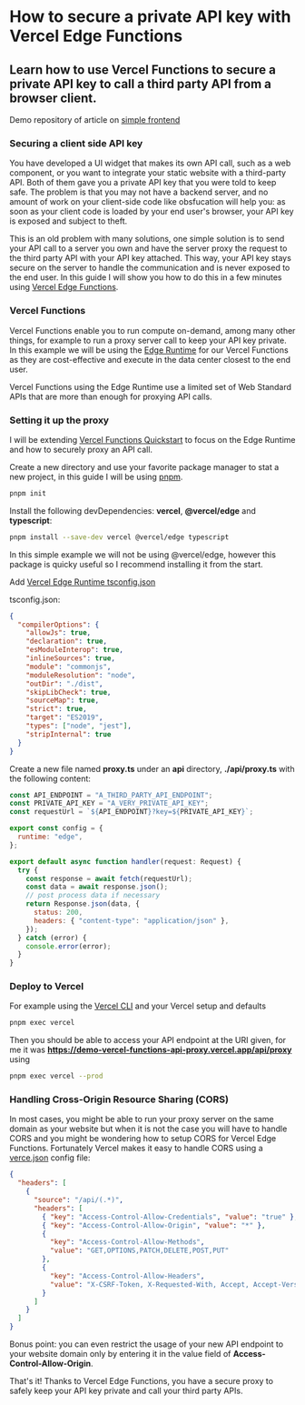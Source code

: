 # How to secure a private API key with Vercel Edge Functions

## Learn how to use Vercel Functions to secure a private API key to call a third party API from a browser client.

Demo repository of article on [simple frontend](https://www.simplefrontend.dev/guides/how-to-secure-api-key-with-vercel-edge-functions/)

### Securing a client side API key

You have developed a UI widget that makes its own API call, such as a web component, or you want to integrate your static website with a third-party API. Both of them gave you a private API key that you were told to keep safe. The problem is that you may not have a backend server, and no amount of work on your client-side code like obsfucation will help you: as soon as your client code is loaded by your end user's browser, your API key is exposed and subject to theft.

This is an old problem with many solutions, one simple solution is to send your API call to a server you own and have the server proxy the request to the third party API with your API key attached. This way, your API key stays secure on the server to handle the communication and is never exposed to the end user. In this guide I will show you how to do this in a few minutes using [Vercel Edge Functions](https://vercel.com/docs/functions).

### Vercel Functions

Vercel Functions enable you to run compute on-demand, among many other things, for example to run a proxy server call to keep your API key private. In this example we will be using the [Edge Runtime](https://vercel.com/docs/functions/runtimes/edge-runtime) for our Vercel Functions as they are cost-effective and execute in the data center closest to the end user.

Vercel Functions using the Edge Runtime use a limited set of Web Standard APIs that are more than enough for proxying API calls.

### Setting it up the proxy

I will be extending [Vercel Functions Quickstart](https://vercel.com/docs/functions/quickstart) to focus on the Edge Runtime and how to securely proxy an API call.

Create a new directory and use your favorite package manager to stat a new project, in this guide I will be using [pnpm](https://pnpm.io/).

```bash
pnpm init
```

Install the following devDependencies: **vercel**, **@vercel/edge** and **typescript**:

```bash
pnpm install --save-dev vercel @vercel/edge typescript
```

In this simple example we will not be using @vercel/edge, however this package is quicky useful so I recommend installing it from the start.

Add [Vercel Edge Runtime tsconfig.json](https://github.com/vercel/edge-runtime/blob/main/tsconfig.json)

tsconfig.json:

```json
{
  "compilerOptions": {
    "allowJs": true,
    "declaration": true,
    "esModuleInterop": true,
    "inlineSources": true,
    "module": "commonjs",
    "moduleResolution": "node",
    "outDir": "./dist",
    "skipLibCheck": true,
    "sourceMap": true,
    "strict": true,
    "target": "ES2019",
    "types": ["node", "jest"],
    "stripInternal": true
  }
}
```

Create a new file named **proxy.ts** under an **api** directory, **./api/proxy.ts** with the following content:

```javascript
const API_ENDPOINT = "A_THIRD_PARTY_API_ENDPOINT";
const PRIVATE_API_KEY = "A_VERY_PRIVATE_API_KEY";
const requestUrl = `${API_ENDPOINT}?key=${PRIVATE_API_KEY}`;

export const config = {
  runtime: "edge",
};

export default async function handler(request: Request) {
  try {
    const response = await fetch(requestUrl);
    const data = await response.json();
    // post process data if necessary
    return Response.json(data, {
      status: 200,
      headers: { "content-type": "application/json" },
    });
  } catch (error) {
    console.error(error);
  }
}
```

### Deploy to Vercel

For example using the [Vercel CLI](https://vercel.com/docs/cli/deploying-from-cli) and your Vercel setup and defaults

```bash
pnpm exec vercel
```

Then you should be able to access your API endpoint at the URI given, for me it was **https://demo-vercel-functions-api-proxy.vercel.app/api/proxy** using

```bash
pnpm exec vercel --prod
```

### Handling Cross-Origin Resource Sharing (CORS)

In most cases, you might be able to run your proxy server on the same domain as your website but when it is not the case you will have to handle CORS and you might be wondering how to setup CORS for Vercel Edge Functions. Fortunately Vercel makes it easy to handle CORS using a [verce.json](https://vercel.com/guides/how-to-enable-cors#enabling-cors-using%C2%A0vercel.json) config file:

```json
{
  "headers": [
    {
      "source": "/api/(.*)",
      "headers": [
        { "key": "Access-Control-Allow-Credentials", "value": "true" },
        { "key": "Access-Control-Allow-Origin", "value": "*" },
        {
          "key": "Access-Control-Allow-Methods",
          "value": "GET,OPTIONS,PATCH,DELETE,POST,PUT"
        },
        {
          "key": "Access-Control-Allow-Headers",
          "value": "X-CSRF-Token, X-Requested-With, Accept, Accept-Version, Content-Length, Content-MD5, Content-Type, Date, X-Api-Version"
        }
      ]
    }
  ]
}
```

Bonus point: you can even restrict the usage of your new API endpoint to your website domain only by entering it in the value field of **Access-Control-Allow-Origin**.

That's it! Thanks to Vercel Edge Functions, you have a secure proxy to safely keep your API key private and call your third party APIs.
